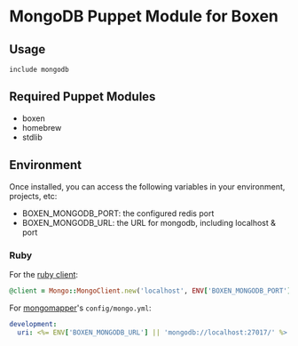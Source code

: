 # MongoDB Puppet Module for Boxen

## Usage

```puppet
include mongodb
```

## Required Puppet Modules

* boxen
* homebrew
* stdlib

## Environment

Once installed, you can access the following variables in your environment, projects, etc:

* BOXEN_MONGODB_PORT: the configured redis port
* BOXEN_MONGODB_URL: the URL for mongodb, including localhost & port

### Ruby

For the [ruby client](http://api.mongodb.org/ruby/current/):

```ruby
@client = Mongo::MongoClient.new('localhost', ENV['BOXEN_MONGODB_PORT'] || 27017)
```

For [mongomapper](http://mongomapper.com/)'s `config/mongo.yml`:

```yaml
development:
  uri: <%= ENV['BOXEN_MONGODB_URL'] || 'mongodb://localhost:27017/' %>
```

